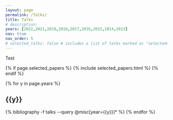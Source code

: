```yaml
---
layout: page
permalink: /Talks/
title: Talks
# description:
years: [2022,2021,2019,2018,2017,2016,2015,2014,2013]
nav: true
nav_order: 5
# selected_talks: false # includes a list of talks marked as "selected={true}"
---
```

Test

<div class="publications">

{% if page.selected_papers %}
  {% include selected_papers.html %}
{% endif %}

{% for y in page.years %}
  <h2 class="year">{{y}}</h2>
  {% bibliography -f talks --query @misc[year={{y}}]* %}
{% endfor %}

</div>



